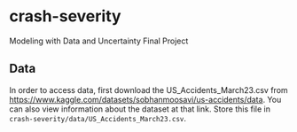 # crash-severity
Modeling with Data and Uncertainty Final Project

## Data
In order to access data, first download the US_Accidents_March23.csv from https://www.kaggle.com/datasets/sobhanmoosavi/us-accidents/data. You can also view information about the dataset at that link. Store this file in `crash-severity/data/US_Accidents_March23.csv`.
